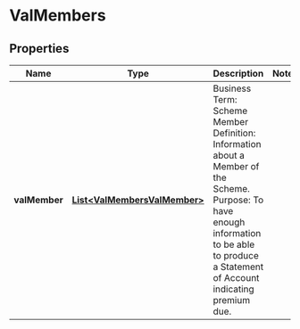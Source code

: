 # ValMembers

## Properties
Name | Type | Description | Notes
------------ | ------------- | ------------- | -------------
**valMember** | [**List&lt;ValMembersValMember&gt;**](ValMembersValMember.md) | Business Term: Scheme Member Definition: Information about a Member of the Scheme. Purpose: To have enough information to be able to produce a Statement of Account indicating premium due. | 
